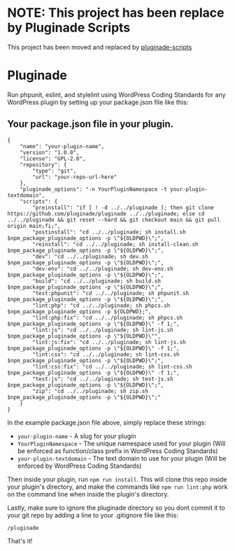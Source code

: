 # NOTE: This project has been replace by Pluginade Scripts
This project has been moved and replaced by [pluginade-scripts](https://github.com/pluginade/pluginade-scripts)

# Pluginade

Run phpunit, eslint, and stylelint using WordPress Coding Standards for any WordPress plugin by setting up your package.json file like this:

## Your package.json file in your plugin.
```
{
	"name": "your-plugin-name",
	"version": "1.0.0",
	"license": "GPL-2.0",
	"repository": {
		"type": "git",
		"url": "your-repo-url-here"
	},
	"pluginade_options": "-n YourPluginNamespace -t your-plugin-textdomain",
	"scripts": {
		"preinstall": "if [ ! -d ../../pluginade ]; then git clone https://github.com/pluginade/pluginade ../../pluginade; else cd ../../pluginade && git reset --hard && git checkout main && git pull origin main;fi;",
		"postinstall": "cd ../../pluginade; sh install.sh $npm_package_pluginade_options -p \"${OLDPWD}\";",
		"reinstall": "cd ../../pluginade; sh install-clean.sh $npm_package_pluginade_options -p \"${OLDPWD}\";",
		"dev": "cd ../../pluginade; sh dev.sh $npm_package_pluginade_options -p \"${OLDPWD}\";",
		"dev-env": "cd ../../pluginade; sh dev-env.sh $npm_package_pluginade_options -p \"${OLDPWD}\";",
		"build": "cd ../../pluginade; sh build.sh $npm_package_pluginade_options -p \"${OLDPWD}\";",
		"test:phpunit": "cd ../../pluginade; sh phpunit.sh $npm_package_pluginade_options -p \"${OLDPWD}\";",
		"lint:php": "cd ../../pluginade; sh phpcs.sh $npm_package_pluginade_options -p ${OLDPWD};",
		"lint:php:fix": "cd ../../pluginade; sh phpcs.sh $npm_package_pluginade_options -p \"${OLDPWD}\" -f 1;",
		"lint:js": "cd ../../pluginade; sh lint-js.sh $npm_package_pluginade_options -p \"${OLDPWD}\"",
		"lint:js:fix": "cd ../../pluginade; sh lint-js.sh $npm_package_pluginade_options -p \"${OLDPWD}\" -f 1;",
		"lint:css": "cd ../../pluginade; sh lint-css.sh $npm_package_pluginade_options -p \"${OLDPWD}\";",
		"lint:css:fix": "cd ../../pluginade; sh lint-css.sh $npm_package_pluginade_options -p \"${OLDPWD}\" -f 1;",
		"test:js": "cd ../../pluginade; sh test-js.sh $npm_package_pluginade_options -p \"${OLDPWD}\";",
		"zip": "cd ../../pluginade; sh zip.sh $npm_package_pluginade_options -p \"${OLDPWD}\";"
	}
}
```

In the example package.json file above, simply replace these strings:

- `your-plugin-name` - A slug for your plugin
- `YourPluginNamespace` - The unique namespace used for your plugin (Will be enforced as function/class prefix in WordPress Coding Standards)
- `your-plugin-textdomain` - The text domain to use for your plugin (Will be enforced by WordPress Coding Standards)

Then inside your plugin, run `npm run install`. This will clone this repo inside your plugin's directory, and make the commands like `npm run lint:php` work on the command line when inside the plugin's directory.

Lastly, make sure to ignore the pluginade directory so you dont commit it to your git repo by adding a line to your .gitignore file like this:

```
/pluginade
```

That's it!
